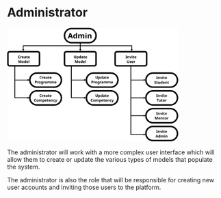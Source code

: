 # Administrator

<a href="admin.svg" target="_blank">
  <img src="admin.svg" width="400px"/>
</a>

The administrator will work with a more complex user interface which will allow them to create or update the various types of models that populate the system.

The administrator is also the role that will be responsible for creating new user accounts and inviting those users to the platform.

